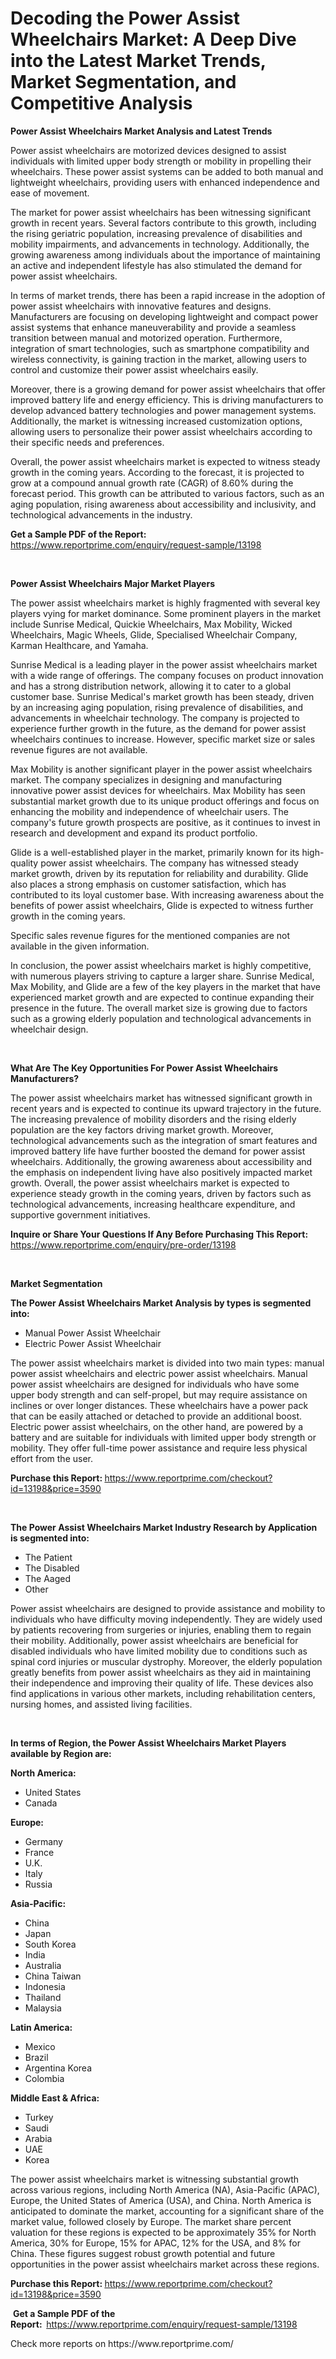 <p><h1>Decoding the Power Assist Wheelchairs Market: A Deep Dive into the Latest Market Trends, Market Segmentation, and Competitive Analysis</h1></p><p><strong>Power Assist Wheelchairs Market Analysis and Latest Trends</strong></p>
<p><p>Power assist wheelchairs are motorized devices designed to assist individuals with limited upper body strength or mobility in propelling their wheelchairs. These power assist systems can be added to both manual and lightweight wheelchairs, providing users with enhanced independence and ease of movement.</p><p>The market for power assist wheelchairs has been witnessing significant growth in recent years. Several factors contribute to this growth, including the rising geriatric population, increasing prevalence of disabilities and mobility impairments, and advancements in technology. Additionally, the growing awareness among individuals about the importance of maintaining an active and independent lifestyle has also stimulated the demand for power assist wheelchairs.</p><p>In terms of market trends, there has been a rapid increase in the adoption of power assist wheelchairs with innovative features and designs. Manufacturers are focusing on developing lightweight and compact power assist systems that enhance maneuverability and provide a seamless transition between manual and motorized operation. Furthermore, integration of smart technologies, such as smartphone compatibility and wireless connectivity, is gaining traction in the market, allowing users to control and customize their power assist wheelchairs easily.</p><p>Moreover, there is a growing demand for power assist wheelchairs that offer improved battery life and energy efficiency. This is driving manufacturers to develop advanced battery technologies and power management systems. Additionally, the market is witnessing increased customization options, allowing users to personalize their power assist wheelchairs according to their specific needs and preferences.</p><p>Overall, the power assist wheelchairs market is expected to witness steady growth in the coming years. According to the forecast, it is projected to grow at a compound annual growth rate (CAGR) of 8.60% during the forecast period. This growth can be attributed to various factors, such as an aging population, rising awareness about accessibility and inclusivity, and technological advancements in the industry.</p></p>
<p><strong>Get a Sample PDF of the Report:&nbsp;</strong> <a href="https://www.reportprime.com/enquiry/request-sample/13198">https://www.reportprime.com/enquiry/request-sample/13198</a></p>
<p>&nbsp;</p>
<p><strong>Power Assist Wheelchairs Major Market Players</strong></p>
<p><p>The power assist wheelchairs market is highly fragmented with several key players vying for market dominance. Some prominent players in the market include Sunrise Medical, Quickie Wheelchairs, Max Mobility, Wicked Wheelchairs, Magic Wheels, Glide, Specialised Wheelchair Company, Karman Healthcare, and Yamaha.</p><p>Sunrise Medical is a leading player in the power assist wheelchairs market with a wide range of offerings. The company focuses on product innovation and has a strong distribution network, allowing it to cater to a global customer base. Sunrise Medical's market growth has been steady, driven by an increasing aging population, rising prevalence of disabilities, and advancements in wheelchair technology. The company is projected to experience further growth in the future, as the demand for power assist wheelchairs continues to increase. However, specific market size or sales revenue figures are not available.</p><p>Max Mobility is another significant player in the power assist wheelchairs market. The company specializes in designing and manufacturing innovative power assist devices for wheelchairs. Max Mobility has seen substantial market growth due to its unique product offerings and focus on enhancing the mobility and independence of wheelchair users. The company's future growth prospects are positive, as it continues to invest in research and development and expand its product portfolio.</p><p>Glide is a well-established player in the market, primarily known for its high-quality power assist wheelchairs. The company has witnessed steady market growth, driven by its reputation for reliability and durability. Glide also places a strong emphasis on customer satisfaction, which has contributed to its loyal customer base. With increasing awareness about the benefits of power assist wheelchairs, Glide is expected to witness further growth in the coming years.</p><p>Specific sales revenue figures for the mentioned companies are not available in the given information.</p><p>In conclusion, the power assist wheelchairs market is highly competitive, with numerous players striving to capture a larger share. Sunrise Medical, Max Mobility, and Glide are a few of the key players in the market that have experienced market growth and are expected to continue expanding their presence in the future. The overall market size is growing due to factors such as a growing elderly population and technological advancements in wheelchair design.</p></p>
<p>&nbsp;</p>
<p><strong>What Are The Key Opportunities For Power Assist Wheelchairs Manufacturers?</strong></p>
<p><p>The power assist wheelchairs market has witnessed significant growth in recent years and is expected to continue its upward trajectory in the future. The increasing prevalence of mobility disorders and the rising elderly population are the key factors driving market growth. Moreover, technological advancements such as the integration of smart features and improved battery life have further boosted the demand for power assist wheelchairs. Additionally, the growing awareness about accessibility and the emphasis on independent living have also positively impacted market growth. Overall, the power assist wheelchairs market is expected to experience steady growth in the coming years, driven by factors such as technological advancements, increasing healthcare expenditure, and supportive government initiatives.</p></p>
<p><strong>Inquire or Share Your Questions If Any Before Purchasing This Report:</strong> <a href="https://www.reportprime.com/enquiry/pre-order/13198">https://www.reportprime.com/enquiry/pre-order/13198</a></p>
<p>&nbsp;</p>
<p><strong>Market Segmentation</strong></p>
<p><strong>The Power Assist Wheelchairs Market Analysis by types is segmented into:</strong></p>
<p><ul><li>Manual Power Assist Wheelchair</li><li>Electric Power Assist Wheelchair</li></ul></p>
<p><p>The power assist wheelchairs market is divided into two main types: manual power assist wheelchairs and electric power assist wheelchairs. Manual power assist wheelchairs are designed for individuals who have some upper body strength and can self-propel, but may require assistance on inclines or over longer distances. These wheelchairs have a power pack that can be easily attached or detached to provide an additional boost. Electric power assist wheelchairs, on the other hand, are powered by a battery and are suitable for individuals with limited upper body strength or mobility. They offer full-time power assistance and require less physical effort from the user.</p></p>
<p><strong>Purchase this Report:&nbsp;</strong><a href="https://www.reportprime.com/checkout?id=13198&price=3590">https://www.reportprime.com/checkout?id=13198&price=3590</a></p>
<p>&nbsp;</p>
<p><strong>The Power Assist Wheelchairs Market Industry Research by Application is segmented into:</strong></p>
<p><ul><li>The Patient</li><li>The Disabled</li><li>The Aaged</li><li>Other</li></ul></p>
<p><p>Power assist wheelchairs are designed to provide assistance and mobility to individuals who have difficulty moving independently. They are widely used by patients recovering from surgeries or injuries, enabling them to regain their mobility. Additionally, power assist wheelchairs are beneficial for disabled individuals who have limited mobility due to conditions such as spinal cord injuries or muscular dystrophy. Moreover, the elderly population greatly benefits from power assist wheelchairs as they aid in maintaining their independence and improving their quality of life. These devices also find applications in various other markets, including rehabilitation centers, nursing homes, and assisted living facilities.</p></p>
<p>&nbsp;</p>
<p><strong>In terms of Region, the Power Assist Wheelchairs Market Players available by Region are:</strong></p>
<p>
    <p> <strong> North America: </strong>
        <ul>
            <li>United States</li>
            <li>Canada</li>
        </ul>
        </p> 
    <p> <strong> Europe: </strong>
        <ul>
            <li>Germany</li>
            <li>France</li>
            <li>U.K.</li>
            <li>Italy</li>
            <li>Russia</li>
        </ul>
        </p> 
    <p> <strong> Asia-Pacific: </strong>
        <ul>
            <li>China</li>
            <li>Japan</li>
            <li>South Korea</li>
            <li>India</li>
            <li>Australia</li>
            <li>China Taiwan</li>
            <li>Indonesia</li>
            <li>Thailand</li>
            <li>Malaysia</li>
        </ul>
        </p> 
    <p> <strong> Latin America: </strong>
        <ul>
            <li>Mexico</li>
            <li>Brazil</li>
            <li>Argentina Korea</li>
            <li>Colombia</li>
        </ul>
        </p> 
    <p> <strong> Middle East & Africa: </strong>
        <ul>
            <li>Turkey</li>
            <li>Saudi</li>
            <li>Arabia</li>
            <li>UAE</li>
            <li>Korea</li>
        </ul>
    </p>
    </p>
<p><p>The power assist wheelchairs market is witnessing substantial growth across various regions, including North America (NA), Asia-Pacific (APAC), Europe, the United States of America (USA), and China. North America is anticipated to dominate the market, accounting for a significant share of the market value, followed closely by Europe. The market share percent valuation for these regions is expected to be approximately 35% for North America, 30% for Europe, 15% for APAC, 12% for the USA, and 8% for China. These figures suggest robust growth potential and future opportunities in the power assist wheelchairs market across these regions.</p></p>
<p><strong>Purchase this Report: </strong><a href="https://www.reportprime.com/checkout?id=13198&price=3590">https://www.reportprime.com/checkout?id=13198&price=3590</a></p>
<p>&nbsp;<strong>Get a Sample PDF of the Report:&nbsp;&nbsp;</strong><a href="https://www.reportprime.com/enquiry/request-sample/13198">https://www.reportprime.com/enquiry/request-sample/13198</a></p>
<p><strong></strong></p>
<p>Check more reports on https://www.reportprime.com/</p>